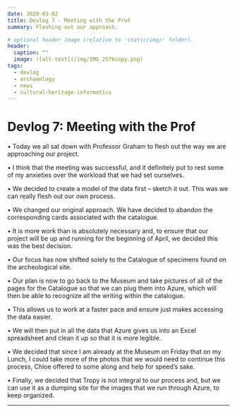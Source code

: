 ```yaml
---
date: 2020-03-02
title: Devlog 7 - Meeting with the Prof
summary: Fleshing out our approach.

# optional header image (relative to 'static/img/' folder).
header:
  caption: ""
  image: ![alt-text](/img/IMG_2576copy.png)
tags:
  - devlog
  - archaeology
  - news
  - cultural-heritage-informatics
---
```


# Devlog 7: Meeting with the Prof

•	Today we all sat down with Professor Graham to flesh out the way we are approaching our project. 

•	I think that the meeting was successful, and it definitely put to rest some of my anxieties over the workload that we had set ourselves.

•	We decided to create a model of the data first – sketch it out. This was we can really flesh out our own process. 

•	We changed our original approach. We have decided to abandon the corresponding cards associated with the catalogue. 

•	It is more work than is absolutely necessary and, to ensure that our project will be up and running for the beginning of April, we decided this was the best decision. 

•	Our focus has now shifted solely to the Catalogue of specimens found on the archeological site.  

•	Our plan is now to go back to the Museum and take pictures of all of the pages for the Catalogue so that we can plug them into Azure, which will then be able to recognize all the writing within the catalogue. 

•	This allows us to work at a faster pace and ensure just makes accessing the data easier. 

•	We will then put in all the data that Azure gives us into an Excel spreadsheet and clean it up so that it is more legible.

•	We decided that since I am already at the Museum on Friday that on my Lunch, I could take more of the photos that we would need to continue this process, Chloe offered to some along and help for speed’s sake.

•	Finally, we decided that Tropy is not integral to our process and, but we can use it as a dumping site for the images that we run through Azure, to keep organized.

---
